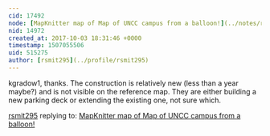 ```yaml
---
cid: 17492
node: [MapKnitter map of Map of UNCC campus from a balloon!](../notes/rsmit295/09-30-2017/mapknitter-map-of-map-of-uncc-campus-from-a-balloon)
nid: 14972
created_at: 2017-10-03 18:31:46 +0000
timestamp: 1507055506
uid: 515275
author: [rsmit295](../profile/rsmit295)
---
```


kgradow1, thanks. The construction is relatively new (less than a year maybe?) and is not visible on the reference map. They are either building a new parking deck or extending the existing one, not sure which. 

[rsmit295](../profile/rsmit295) replying to: [MapKnitter map of Map of UNCC campus from a balloon!](../notes/rsmit295/09-30-2017/mapknitter-map-of-map-of-uncc-campus-from-a-balloon)

